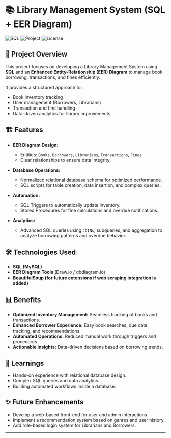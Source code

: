 # 📚 Library Management System (SQL + EER Diagram)

![SQL](https://img.shields.io/badge/Database-SQL-blue) ![Project](https://img.shields.io/badge/Project-Library_Management-orange) ![License](https://img.shields.io/badge/License-MIT-green)

## 🚀 Project Overview
This project focuses on developing a Library Management System using **SQL** and an **Enhanced Entity-Relationship (EER) Diagram** to manage book borrowing, transactions, and fines efficiently.

It provides a structured approach to:
- Book inventory tracking
- User management (Borrowers, Librarians)
- Transaction and fine handling
- Data-driven analytics for library improvements

## 🏗️ Features
- **EER Diagram Design:**
  - Entities: `Books`, `Borrowers`, `Librarians`, `Transactions`, `Fines`
  - Clear relationships to ensure data integrity.
  
- **Database Operations:**
  - Normalized relational database schema for optimized performance.
  - SQL scripts for table creation, data insertion, and complex queries.
  
- **Automation:**
  - SQL Triggers to automatically update inventory.
  - Stored Procedures for fine calculations and overdue notifications.

- **Analytics:**
  - Advanced SQL queries using `JOINs`, subqueries, and aggregation to analyze borrowing patterns and overdue behavior.

## 🛠️ Technologies Used
- **SQL (MySQL)**
- **EER Diagram Tools** (Draw.io / dbdiagram.io)
- **BeautifulSoup (for future extensions if web scraping integration is added)**

## 📊 Benefits
- **Optimized Inventory Management:** Seamless tracking of books and transactions.
- **Enhanced Borrower Experience:** Easy book searches, due date tracking, and recommendations.
- **Automated Operations:** Reduced manual work through triggers and procedures.
- **Actionable Insights:** Data-driven decisions based on borrowing trends.

## 🧠 Learnings
- Hands-on experience with relational database design.
- Complex SQL queries and data analytics.
- Building automated workflows inside a database.

## ✨ Future Enhancements
- Develop a web-based front-end for user and admin interactions.
- Implement a recommendation system based on genres and user history.
- Add role-based login system for Librarians and Borrowers.


---

